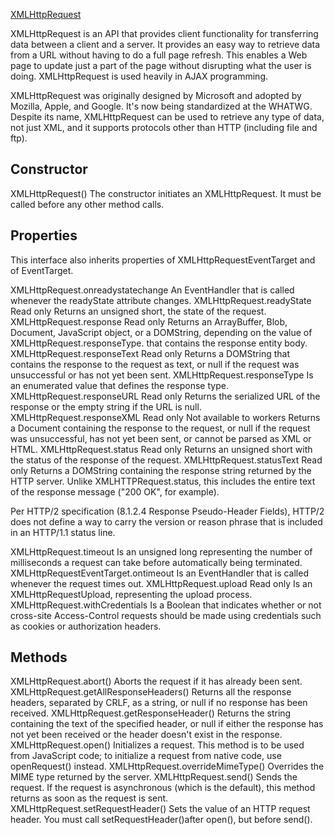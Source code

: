 [XMLHttpRequest](https://developer.mozilla.org/en-US/docs/Web/API/XMLHttpRequest)

XMLHttpRequest is an API that provides client functionality for transferring data between a client and a server. It provides an easy way to retrieve data from a URL without having to do a full page refresh. This enables a Web page to update just a part of the page without disrupting what the user is doing.  XMLHttpRequest is used heavily in AJAX programming.

XMLHttpRequest was originally designed by Microsoft and adopted by Mozilla, Apple, and Google. It's now being standardized at the WHATWG. Despite its name, XMLHttpRequest can be used to retrieve any type of data, not just XML, and it supports protocols other than HTTP (including file and ftp).

## Constructor


XMLHttpRequest()
    The constructor initiates an XMLHttpRequest. It must be called before any other method calls.

## Properties


This interface also inherits properties of XMLHttpRequestEventTarget and of EventTarget.

XMLHttpRequest.onreadystatechange
    An EventHandler that is called whenever the readyState attribute changes.
XMLHttpRequest.readyState Read only
    Returns an unsigned short, the state of the request.
XMLHttpRequest.response Read only
    Returns an ArrayBuffer, Blob, Document, JavaScript object, or a DOMString, depending on the value of XMLHttpRequest.responseType. that contains the response entity body.
XMLHttpRequest.responseText Read only
    Returns a DOMString that contains the response to the request as text, or null if the request was unsuccessful or has not yet been sent.
XMLHttpRequest.responseType
    Is an enumerated value that defines the response type.
XMLHttpRequest.responseURL Read only
    Returns the serialized URL of the response or the empty string if the URL is null.
XMLHttpRequest.responseXML Read only Not available to workers
    Returns a Document containing the response to the request, or null if the request was unsuccessful, has not yet been sent, or cannot be parsed as XML or HTML.
XMLHttpRequest.status Read only
    Returns an unsigned short with the status of the response of the request.
XMLHttpRequest.statusText Read only
    Returns a DOMString containing the response string returned by the HTTP server. Unlike XMLHTTPRequest.status, this includes the entire text of the response message ("200 OK", for example).

Per HTTP/2 specification (8.1.2.4 Response Pseudo-Header Fields), HTTP/2 does not define a way to carry the version or reason phrase that is included in an HTTP/1.1 status line.

XMLHttpRequest.timeout
    Is an unsigned long representing the number of milliseconds a request can take before automatically being terminated.
XMLHttpRequestEventTarget.ontimeout
    Is an EventHandler that is called whenever the request times out. 
XMLHttpRequest.upload Read only
    Is an XMLHttpRequestUpload, representing the upload process.
XMLHttpRequest.withCredentials
    Is a Boolean that indicates whether or not cross-site Access-Control requests should be made using credentials such as cookies or authorization headers. 


## Methods


XMLHttpRequest.abort()
    Aborts the request if it has already been sent.
XMLHttpRequest.getAllResponseHeaders()
    Returns all the response headers, separated by CRLF, as a string, or null if no response has been received. 
XMLHttpRequest.getResponseHeader()
    Returns the string containing the text of the specified header, or null if either the response has not yet been received or the header doesn't exist in the response.
XMLHttpRequest.open()
    Initializes a request. This method is to be used from JavaScript code; to initialize a request from native code, use openRequest() instead.
XMLHttpRequest.overrideMimeType()
    Overrides the MIME type returned by the server.
XMLHttpRequest.send()
    Sends the request. If the request is asynchronous (which is the default), this method returns as soon as the request is sent.
XMLHttpRequest.setRequestHeader()
    Sets the value of an HTTP request header. You must call setRequestHeader()after open(), but before send(). 